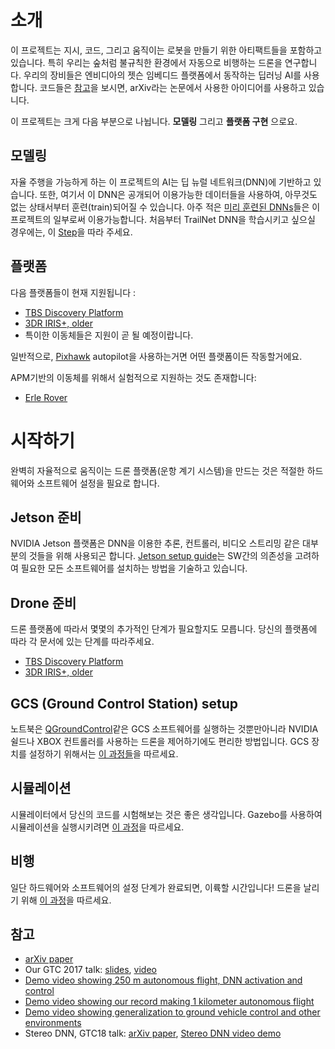 # 소개

이 프로젝트는 지시, 코드, 그리고 움직이는 로봇을 만들기 위한 아티팩트들을 포함하고 있습니다. 특히 우리는 숲처럼 불규칙한 환경에서 자동으로 비행하는 드론을 연구합니다. 우리의 장비들은 엔비디아의 젯슨 임베디드 플랫폼에서 동작하는 딥러닝 AI를 사용합니다. 코드들은 [참고](#참고)을 보시면, arXiv라는 논문에서 사용한 아이디어를 사용하고 있습니다.

이 프로젝트는 크게 다음 부분으로 나뉩니다. **모델링** 그리고 **플랫폼 구현** 으로요.

## 모델링

자율 주행을 가능하게 하는 이 프로젝트의 AI는 딥 뉴럴 네트워크(DNN)에 기반하고 있습니다. 또한, 여기서 이 DNN은 공개되어 이용가능한 데이터들을 사용하여, 아무것도 없는 상태서부터 훈련(train)되어질 수 있습니다. 아주 적은 [미리 훈련된 DNNs](https://github.com/NVIDIA-Jetson/redtail/tree/master/models/pretrained/)들은 이 프로젝트의 일부로써 이용가능합니다. 처음부터 TrailNet DNN을 학습시키고 싶으실 경우에는, 이 [Step](./Models.md)을 따라 주세요.

## 플랫폼

다음 플랫폼들이 현재 지원됩니다 :
* [TBS Discovery Platform](./Skypad-TBS-Discovery-Setup.md)
* [3DR IRIS+, older](./3DR-Iris-Setup.md)
* 특이한 이동체들은 지원이 곧 될 예정이랍니다.

일반적으로, [Pixhawk](https://pixhawk.org/) autopilot을 사용하는거면 어떤 플랫폼이든 작동할거에요.

APM기반의 이동체를 위해서 실험적으로 지원하는 것도 존재합니다:
* [Erle Rover](./Erle-Rover-Setup.md)

# 시작하기
완벽히 자율적으로 움직이는 드론 플랫폼(운항 계기 시스템)을 만드는 것은 적절한 하드웨어와 소프트웨어 설정을 필요로 합니다.

## Jetson 준비
NVIDIA Jetson 플랫폼은 DNN을 이용한 추론, 컨트롤러, 비디오 스트리밍 같은 대부분의 것들을 위해 사용되곤 합니다. [Jetson setup guide](./Jetson-Setup.md)는 SW간의 의존성을 고려하여 필요한 모든 소프트웨어를 설치하는 방법을 기술하고 있습니다.

## Drone 준비
드론 플랫폼에 따라서 몇몇의 추가적인 단계가 필요할지도 모릅니다. 당신의 플랫폼에 따라 각 문서에 있는 단계를 따라주세요.
* [TBS Discovery Platform](./Skypad-TBS-Discovery-Setup.md)
* [3DR IRIS+, older](./3DR-Iris-Setup.md)

## GCS (Ground Control Station) setup
노트북은 [QGroundControl](http://qgroundcontrol.com/)같은 GCS 소프트웨어를 실행하는 것뿐만아니라 NVIDIA 쉴드나 XBOX 컨트롤러를 사용하는 드론을 제어하기에도 편리한 방법입니다. GCS 장치를 설정하기 위해서는 [이 과정들](./GCSSetup.md)을 따르세요.

## 시뮬레이션
시뮬레이터에서 당신의 코드를 시험해보는 것은 좋은 생각입니다. Gazebo를 사용하여 시뮬레이션을 실행시키려면 [이 과정](./testing-in-simulator.md)을 따르세요.

## 비행
일단 하드웨어와 소프트웨어의 설정 단계가 완료되면, 이륙할 시간입니다! 드론을 날리기 위해 [이 과정](./Launch-Sequence-and-Flying.md)을 따르세요.

## 참고
* [arXiv paper](https://arxiv.org/abs/1705.02550)
* Our GTC 2017 talk: [slides](http://on-demand.gputechconf.com/gtc/2017/presentation/s7172-nikolai-smolyanskiy-autonomous-drone-navigation-with-deep-learning.pdf), [video](http://on-demand.gputechconf.com/gtc/2017/video/s7172-smolyanskiy-autonomous-drone-navigation-with-deep-learning%20(1).PNG.mp4)
* [Demo video showing 250 m autonomous flight, DNN activation and control](https://www.youtube.com/watch?v=H7Ym3DMSGms)
* [Demo video showing our record making 1 kilometer autonomous flight](https://www.youtube.com/watch?v=USYlt9t0lZY)
* [Demo video showing generalization to ground vehicle control and other environments](https://www.youtube.com/watch?v=ZKF5N8xUxfw)
* Stereo DNN, GTC18 talk: [arXiv paper](https://arxiv.org/abs/1803.09719), [Stereo DNN video demo](https://youtu.be/0FPQdVOYoAU)
